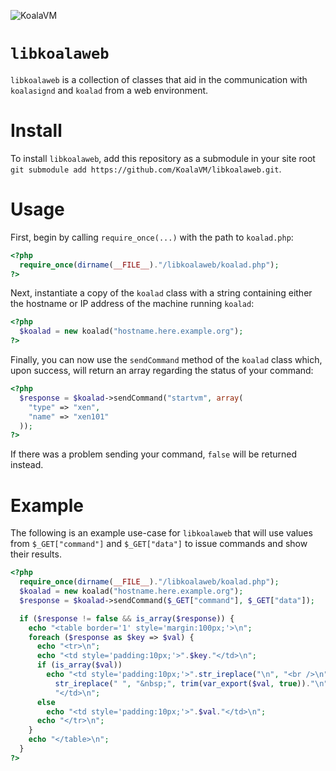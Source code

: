 ![KoalaVM](http://dpr.clayfreeman.com/1kRYJ+ "KoalaVM")

`libkoalaweb`
=============

`libkoalaweb` is a collection of classes that aid in the communication with
`koalasignd` and `koalad` from a web environment.

Install
=======

To install `libkoalaweb`, add this repository as a submodule in your site root
`git submodule add https://github.com/KoalaVM/libkoalaweb.git`.

Usage
=====

First, begin by calling `require_once(...)` with the path to `koalad.php`:

```php
<?php
  require_once(dirname(__FILE__)."/libkoalaweb/koalad.php");
?>
```

Next, instantiate a copy of the `koalad` class with a string containing either
the hostname or IP address of the machine running `koalad`:

```php
<?php
  $koalad = new koalad("hostname.here.example.org");
?>
```

Finally, you can now use the `sendCommand` method of the `koalad` class which,
upon success, will return an array regarding the status of your command:

```php
<?php
  $response = $koalad->sendCommand("startvm", array(
    "type" => "xen",
    "name" => "xen101"
  ));
?>
```

If there was a problem sending your command, `false` will be returned instead.

Example
=======

The following is an example use-case for `libkoalaweb` that will use values from
`$_GET["command"]` and `$_GET["data"]` to issue commands and show their results.

```php
<?php
  require_once(dirname(__FILE__)."/libkoalaweb/koalad.php");
  $koalad = new koalad("hostname.here.example.org");
  $response = $koalad->sendCommand($_GET["command"], $_GET["data"]);

  if ($response != false && is_array($response)) {
    echo "<table border='1' style='margin:100px;'>\n";
    foreach ($response as $key => $val) {
      echo "<tr>\n";
      echo "<td style='padding:10px;'>".$key."</td>\n";
      if (is_array($val))
        echo "<td style='padding:10px;'>".str_ireplace("\n", "<br />\n",
          str_ireplace(" ", "&nbsp;", trim(var_export($val, true))."\n")).
          "</td>\n";
      else
        echo "<td style='padding:10px;'>".$val."</td>\n";
      echo "</tr>\n";
    }
    echo "</table>\n";
  }
?>
```
